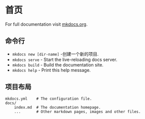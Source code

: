 # 首页

For full documentation visit [mkdocs.org](https://mkdocs.org).

## 命令行

* `mkdocs new [dir-name]` -创建一个新的项目.
* `mkdocs serve` - Start the live-reloading docs server.
* `mkdocs build` - Build the documentation site.
* `mkdocs help` - Print this help message.

## 项目布局

    mkdocs.yml    # The configuration file.
    docs/
        index.md  # The documentation homepage.
        ...       # Other markdown pages, images and other files.
